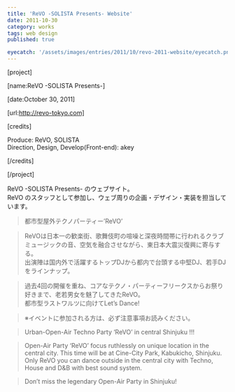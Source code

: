 ```yaml
---
title: 'ReVO -SOLISTA Presents- Website'
date: 2011-10-30
category: works
tags: web design
published: true

eyecatch: '/assets/images/entries/2011/10/revo-2011-website/eyecatch.png'
---
```


[project]

[name:ReVO -SOLISTA Presents-]

[date:October 30, 2011]

[url:http://revo-tokyo.com]

[credits]

Produce: ReVO, SOLISTA  
Direction, Design, Develop(Front-end): akey

[/credits]

[/project]

ReVO -SOLISTA Presents- のウェブサイト。  
ReVO のスタッフとして参加し、ウェブ周りの企画・デザイン・実装を担当しています。

> 都市型屋外テクノパーティー’ReVO’

> ReVOは日本一の歓楽街、歌舞伎町の喧噪と深夜時間帯に行われるクラブミュージックの音、空気を融合させながら、東日本大震災復興に寄与する。  
> 出演陣は国内外で活躍するトップDJから都内で台頭する中堅DJ、若手DJをラインナップ。

> 過去4回の開催を重ね、コアなテクノ・パーティーフリークスからお祭り好きまで、老若男女を魅了してきたReVO。  
> 都市型ラストワルツに向けてLet’s Dance!

> ※イベントに参加される方は、必ず注意事項お読みください。

> Urban-Open-Air Techno Party ‘ReVO’ in central Shinjuku !!!

> Open-Air Party ‘ReVO’ focus ruthlessly on unique location in the central city. This time will be at Cine-City Park, Kabukicho, Shinjuku. Only ReVO you can dance outside in the central city with Techno, House and D&B with best sound system.

> Don’t miss the legendary Open-Air Party in Shinjuku!
